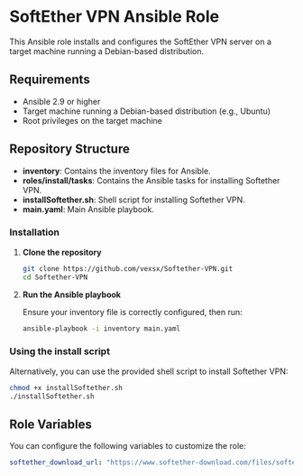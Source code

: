 # SoftEther VPN Ansible Role

This Ansible role installs and configures the SoftEther VPN server on a target machine running a Debian-based distribution.

## Requirements

- Ansible 2.9 or higher
- Target machine running a Debian-based distribution (e.g., Ubuntu)
- Root privileges on the target machine

## Repository Structure

- **inventory**: Contains the inventory files for Ansible.
- **roles/install/tasks**: Contains the Ansible tasks for installing Softether VPN.
- **installSoftether.sh**: Shell script for installing Softether VPN.
- **main.yaml**: Main Ansible playbook.


### Installation

1. **Clone the repository**

    ```bash
    git clone https://github.com/vexsx/Softether-VPN.git
    cd Softether-VPN
    ```

2. **Run the Ansible playbook**

    Ensure your inventory file is correctly configured, then run:

    ```bash
    ansible-playbook -i inventory main.yaml
    ```

### Using the install script

Alternatively, you can use the provided shell script to install Softether VPN:

```bash
chmod +x installSoftether.sh
./installSoftether.sh
```

## Role Variables

You can configure the following variables to customize the role:

```yaml
softether_download_url: "https://www.softether-download.com/files/softether/v4.42-9798-rtm-2023.06.30-tree/Linux/SoftEther_VPN_Server/64bit_-_Intel_x64_or_AMD64/softether-vpnserver-v4.42-9798-rtm-2023.06.30-linux-x64-64bit.tar.gz"